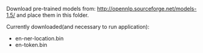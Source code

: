 Download pre-trained models from: http://opennlp.sourceforge.net/models-1.5/ and place them in this folder.

Currently downloaded(and necessary to run application):
- en-ner-location.bin
- en-token.bin

